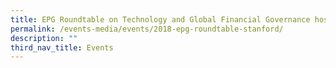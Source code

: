 ```yaml
---
title: EPG Roundtable on Technology and Global Financial Governance hosted by Stanford
permalink: /events-media/events/2018-epg-roundtable-stanford/
description: ""
third_nav_title: Events
---
```

